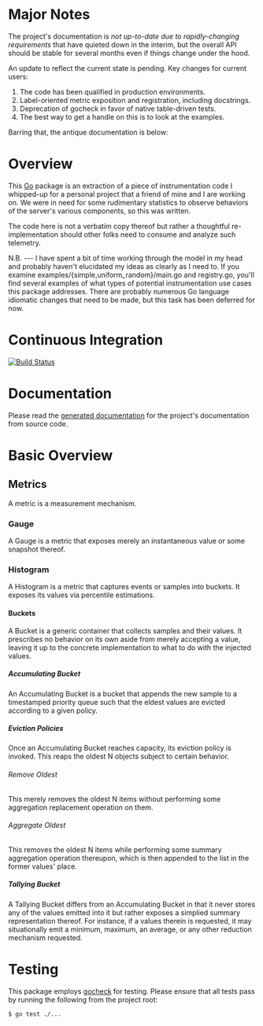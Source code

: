 # Major Notes
The project's documentation is *not up-to-date due to rapidly-changing
requirements* that have quieted down in the interim, but the overall API should
be stable for several months even if things change under the hood.

An update to reflect the current state is pending.  Key changes for current
users:

1. The code has been qualified in production environments.
2. Label-oriented metric exposition and registration, including docstrings.
3. Deprecation of gocheck in favor of native table-driven tests.
4. The best way to get a handle on this is to look at the examples.

Barring that, the antique documentation is below:

# Overview
This [Go](http://golang.org) package is an extraction of a piece of
instrumentation code I whipped-up for a personal project that a friend of mine
and I are working on.  We were in need for some rudimentary statistics to
observe behaviors of the server's various components, so this was written.

The code here is not a verbatim copy thereof but rather a thoughtful
re-implementation should other folks need to consume and analyze such telemetry.

N.B. --- I have spent a bit of time working through the model in my head and
probably haven't elucidated my ideas as clearly as I need to.  If you examine
examples/{simple,uniform_random}/main.go and registry.go, you'll find several
examples of what types of potential instrumentation use cases this package
addresses.  There are probably numerous Go language idiomatic changes that need
to be made, but this task has been deferred for now.

# Continuous Integration
[![Build Status](https://secure.travis-ci.org/matttproud/golang_instrumentation.png?branch=master)](http://travis-ci.org/matttproud/golang_instrumentation)

# Documentation
Please read the [generated documentation](http://go.pkgdoc.org/launchpad.net/gocheck)
for the project's documentation from source code.

# Basic Overview
## Metrics
A metric is a measurement mechanism.

### Gauge
A Gauge is a metric that exposes merely an instantaneous value or some snapshot
thereof.

### Histogram
A Histogram is a metric that captures events or samples into buckets.  It
exposes its values via percentile estimations.

#### Buckets
A Bucket is a generic container that collects samples and their values.  It
prescribes no behavior on its own aside from merely accepting a value,
leaving it up to the concrete implementation to what to do with the injected
values.

##### Accumulating Bucket
An Accumulating Bucket is a bucket that appends the new sample to a timestamped
priority queue such that the eldest values are evicted according to a given
policy.

##### Eviction Policies
Once an Accumulating Bucket reaches capacity, its eviction policy is invoked.
This reaps the oldest N objects subject to certain behavior.

###### Remove Oldest
This merely removes the oldest N items without performing some aggregation
replacement operation on them.

###### Aggregate Oldest
This removes the oldest N items while performing some summary aggregation
operation thereupon, which is then appended to the list in the former values'
place.

##### Tallying Bucket
A Tallying Bucket differs from an Accumulating Bucket in that it never stores
any of the values emitted into it but rather exposes a simplied summary
representation thereof.  For instance, if a values therein is requested,
it may situationally emit a minimum, maximum, an average, or any other
reduction mechanism requested.

# Testing
This package employs [gocheck](http://labix.org/gocheck) for testing.  Please
ensure that all tests pass by running the following from the project root:

    $ go test ./...
